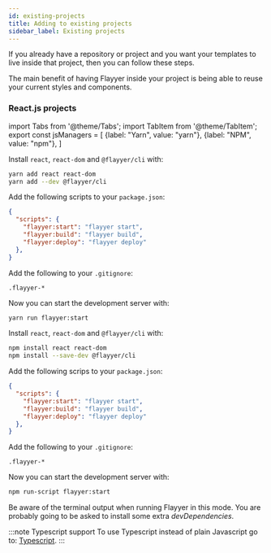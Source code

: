 ```yaml
---
id: existing-projects
title: Adding to existing projects
sidebar_label: Existing projects
---
```


If you already have a repository or project and you want your templates to live inside that project, then you can follow these steps.

The main benefit of having Flayyer inside your project is being able to reuse your current styles and components.

### React.js projects

<!-- MDX variables -->
import Tabs from '@theme/Tabs';
import TabItem from '@theme/TabItem';
export const jsManagers = [
  {label: "Yarn", value: "yarn"},
  {label: "NPM", value: "npm"},
]

<Tabs groupId="js-manager" defaultValue="yarn" values={jsManagers}>
<TabItem value="yarn">

Install `react`, `react-dom` and `@flayyer/cli` with:

```bash title="Terminal.app"
yarn add react react-dom
yarn add --dev @flayyer/cli
```

Add the following scripts to your `package.json`:

```json title="package.json" {3-5}
{
  "scripts": {
    "flayyer:start": "flayyer start",
    "flayyer:build": "flayyer build",
    "flayyer:deploy": "flayyer deploy"
  },
}
```

Add the following to your `.gitignore`:

```gitignore title=".gitignore"
.flayyer-*
```

Now you can start the development server with:

```bash title="Terminal.app"
yarn run flayyer:start
```

</TabItem>

<TabItem value="npm">

Install `react`, `react-dom` and `@flayyer/cli` with:

```bash title="Terminal.app"
npm install react react-dom
npm install --save-dev @flayyer/cli
```

Add the following scrips to your `package.json`:

```json title="package.json" {3-5}
{
  "scripts": {
    "flayyer:start": "flayyer start",
    "flayyer:build": "flayyer build",
    "flayyer:deploy": "flayyer deploy"
  },
}
```

Add the following to your `.gitignore`:

```gitignore title=".gitignore"
.flayyer-*
```

Now you can start the development server with:

```bash title="Terminal.app"
npm run-script flayyer:start
```

</TabItem>
</Tabs>

Be aware of the terminal output when running Flayyer in this mode. You are probably going to be asked to install some extra _devDependencies_.

:::note Typescript support
To use Typescript instead of plain Javascript go to: [Typescript](./typescript.md).
:::
